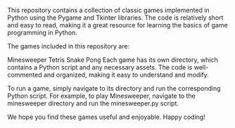 This repository contains a collection of classic games implemented in Python using the Pygame and Tkinter libraries. The code is relatively short and easy to read, making it a great resource for learning the basics of game programming in Python.

The games included in this repository are:

Minesweeper
Tetris
Snake
Pong
Each game has its own directory, which contains a Python script and any necessary assets. The code is well-commented and organized, making it easy to understand and modify.

To run a game, simply navigate to its directory and run the corresponding Python script. For example, to play Minesweeper, navigate to the minesweeper directory and run the minesweeper.py script.

We hope you find these games useful and enjoyable. Happy coding!
